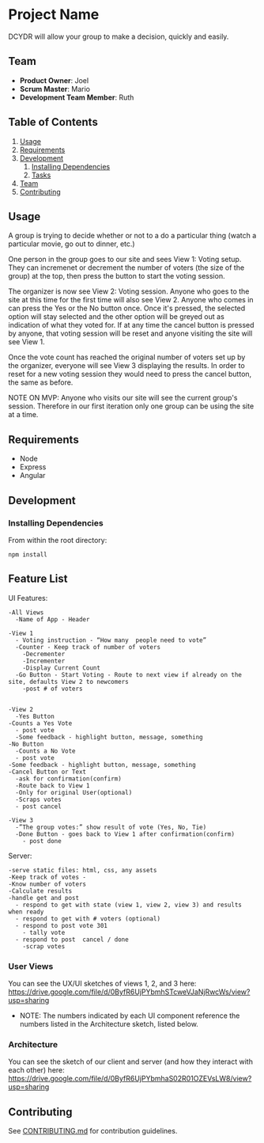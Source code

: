 # Project Name

DCYDR will allow your group to make a decision, quickly and easily.

## Team

  - __Product Owner__: Joel
  - __Scrum Master__: Mario
  - __Development Team Member__: Ruth

## Table of Contents

1. [Usage](#Usage)
1. [Requirements](#requirements)
1. [Development](#development)
    1. [Installing Dependencies](#installing-dependencies)
    1. [Tasks](#tasks)
1. [Team](#team)
1. [Contributing](#contributing)

## Usage

A group is trying to decide whether or not to a do a particular thing (watch a particular movie, go out to dinner, etc.)

One person in the group goes to our site and sees View 1: Voting setup. They can incremenet or decrement the number of voters (the size of the group) at the top, then press the button to start the voting session.

The organizer is now see View 2: Voting session. Anyone who goes to the site at this time for the first time will also see View 2. Anyone who comes in can press the Yes or the No button once. Once it's pressed, the selected option will stay selected and the other option will be greyed out as indication of what they voted for. If at any time the cancel button is pressed by anyone, that voting session will be reset and anyone visiting the site will see View 1.

Once the vote count has reached the original number of voters set up by the organizer, everyone will see View 3 displaying the results. In order to reset for a new voting session they would need to press the cancel button, the same as before.

NOTE ON MVP: Anyone who visits our site will see the current group's session.  Therefore in our first iteration only one group can be using the site at a time.

## Requirements

- Node
- Express
- Angular

## Development

### Installing Dependencies

From within the root directory:

```
npm install
```


## Feature List

  UI Features:

    -All Views
      -Name of App - Header

    -View 1
      - Voting instruction - “How many  people need to vote”
      -Counter - Keep track of number of voters
        -Decrementer
        -Incrementer
        -Display Current Count
      -Go Button - Start Voting - Route to next view if already on the site, defaults View 2 to newcomers
        -post # of voters


    -View 2
      -Yes Button 
    -Counts a Yes Vote
      - post vote
      -Some feedback - highlight button, message, something
    -No Button
      -Counts a No Vote
      - post vote
    -Some feedback - highlight button, message, something
    -Cancel Button or Text
      -ask for confirmation(confirm)
      -Route back to View 1
      -Only for original User(optional)
      -Scraps votes
      - post cancel

    -View 3
      -”The group votes:” show result of vote (Yes, No, Tie)
      -Done Button - goes back to View 1 after confirmation(confirm)
        - post done

  Server:
  
    -serve static files: html, css, any assets
    -Keep track of votes - 
    -Know number of voters
    -Calculate results
    -handle get and post
      - respond to get with state (view 1, view 2, view 3) and results when ready
      - respond to get with # voters (optional)
      - respond to post vote 301
        - tally vote
      - respond to post  cancel / done
        -scrap votes


### User Views

You can see the UX/UI sketches of views 1, 2, and 3 here:
https://drive.google.com/file/d/0ByfR6UjPYbmhSTcweVJaNjRwcWs/view?usp=sharing

- NOTE: The numbers indicated by each UI component reference the numbers listed in the Architecture sketch, listed below.


### Architecture

You can see the sketch of our client and server (and how they interact with each other) here:
https://drive.google.com/file/d/0ByfR6UjPYbmhaS02R01OZEVsLW8/view?usp=sharing


## Contributing

See [CONTRIBUTING.md](_CONTRIBUTING.md) for contribution guidelines.
